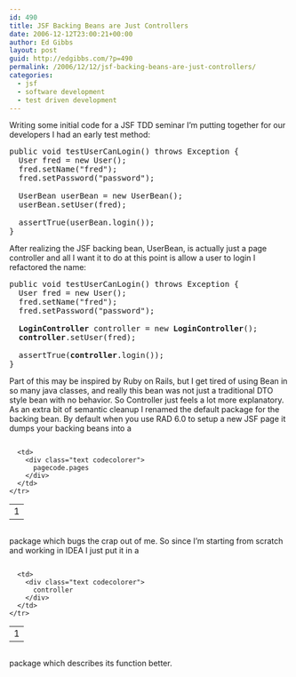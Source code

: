 ```yaml
---
id: 490
title: JSF Backing Beans are Just Controllers
date: 2006-12-12T23:00:21+00:00
author: Ed Gibbs
layout: post
guid: http://edgibbs.com/?p=490
permalink: /2006/12/12/jsf-backing-beans-are-just-controllers/
categories:
  - jsf
  - software development
  - test driven development
---
```

Writing some initial code for a JSF TDD seminar I&#8217;m putting together for our developers I had an early test method:

<pre>public void testUserCanLogin() throws Exception {
  User fred = new User();
  fred.setName("fred");
  fred.setPassword("password");<br />
  UserBean userBean = new UserBean();
  userBean.setUser(fred);<br />
  assertTrue(userBean.login());
}
</pre>

After realizing the JSF backing bean, UserBean, is actually just a page controller and all I want it to do at this point is allow a user to login I refactored the name:

<pre>public void testUserCanLogin() throws Exception {
  User fred = new User();
  fred.setName("fred");
  fred.setPassword("password");<br />
  <b>LoginController</b> controller = new <b>LoginController</b>();
  <b>controller</b>.setUser(fred);<br />
  assertTrue(<b>controller</b>.login());
}
</pre>

Part of this may be inspired by Ruby on Rails, but I get tired of using Bean in so many java classes, and really this bean was not just a traditional DTO style bean with no behavior. So Controller just feels a lot more explanatory. As an extra bit of semantic cleanup I renamed the default package for the backing bean. By default when you use RAD 6.0 to setup a new JSF page it dumps your backing beans into a

<div class="codecolorer-container text vibrant overflow-off" style="overflow:auto;white-space:nowrap;">
  <table cellspacing="0" cellpadding="0">
    <tr>
      <td class="line-numbers">
        <div>
          1<br />
        </div>
      </td>
      
      <td>
        <div class="text codecolorer">
          pagecode.pages
        </div>
      </td>
    </tr>
  </table>
</div>

package which bugs the crap out of me. So since I&#8217;m starting from scratch and working in IDEA I just put it in a

<div class="codecolorer-container text vibrant overflow-off" style="overflow:auto;white-space:nowrap;">
  <table cellspacing="0" cellpadding="0">
    <tr>
      <td class="line-numbers">
        <div>
          1<br />
        </div>
      </td>
      
      <td>
        <div class="text codecolorer">
          controller
        </div>
      </td>
    </tr>
  </table>
</div>

package which describes its function better.